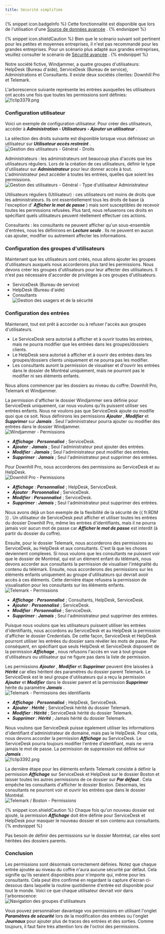 ```yaml
---
title: Sécurité simplifiée
---
```

{% snippet icon.badgeInfo %} 
Cette fonctionnalité est disponible que lors de l'utilisation d'une [Source de données avancée](/fr/rdm/windows/data-sources/data-sources-types/advanced-data-sources/) . 
{% endsnippet %}
 
{% snippet icon.shieldCaution %} 
Bien que le scénario suivant soit pertinent pour les petites et moyennes entreprises, il n'est pas recommandé pour les grandes entreprises. Pour un scénario plus adapté aux grandes entreprises, veuillez consulter le scénario de [Sécurité avancée](/fr/rdm/windows/user-groups-based-access-control/scenarios/advanced-security/) . 
{% endsnippet %}
 

Notre société fictive, Windjammer, a quatre groupes d'utilisateurs: HelpDesk (Bureau d'aide), ServiceDesk (Bureau de service), Administrations et Consultants. Il existe deux sociétés clientes: Downhill Pro et Telemark.  

L'arborescence suivante représente les entrées auxquelles les utilisateurs ont accès une fois que toutes les permissions sont définies:  
![!!clip3379.png](https://webdevolutions.azureedge.net/docs/fr/rdm/windows/clip3379.png) 

### Configuration utilisateur 

Voici un exemple de configuration utilisateur. Pour créer des utilisateurs, accéder à ***Administration - Utilisateurs - Ajouter un utilisateur*** .  

La sélection des droits suivante est disponible lorsque vous définissez un utilisateur sur ***Utilisateur accès restreint*** .  
![Gestion des utilisateurs - Général - Droits](https://webdevolutions.azureedge.net/docs/fr/rdm/windows/clip3380.png) 

Administrateurs : les administrateurs ont beaucoup plus d'accès que les utilisateurs réguliers. Lors de la création de ces utilisateurs, définir le type d'utilisateur sur ***Administrateur*** pour leur donner accès à tout. L'administrateur peut accéder à toutes les entrées, quelles que soient les permissions.  
![Gestion des utilisateurs - Général - Type d'utilisateur Administrateur](https://webdevolutions.azureedge.net/docs/fr/rdm/windows/clip3381.png) 

Utilisateurs réguliers (Utilisateur) : ces utilisateurs ont moins de droits que les administrateurs. Ils ont essentiellement tous les droits de base (à l'exception d' ***Afficher le mot de passe*** ) mais sont susceptibles de recevoir toutes les permissions refusées. Plus tard, nous refuserons ces droits en spécifiant quels utilisateurs peuvent réellement effectuer ces actions.  

Consultants : les consultants ne peuvent afficher qu'un sous-ensemble d'entrées, nous les définirons en ***Lecture seule*** . Ils ne peuvent en aucun cas ajouter, modifier ou autrement affecter les informations. 

### Configuration des groupes d'utilisateurs 

Maintenant que les utilisateurs sont créés, nous allons ajouter les groupes d'utilisateurs auxquels nous accorderons plus tard les permissions. Nous devons créer les groupes d'utilisateurs pour leur affecter des utilisateurs. Il n'est pas nécessaire d'accorder de privilèges à ces groupes d'utilisateurs.  

* ServiceDesk (Bureau de service) 
* HelpDesk (Bureau d'aide) 
* Consultants  
![Gestion des usagers et de la sécurité](https://webdevolutions.azureedge.net/docs/fr/rdm/windows/clip3472.png) 

### Configuration des entrées 

Maintenant, tout est prêt à accorder ou à refuser l'accès aux groupes d'utilisateurs.  

* Le ServiceDesk sera autorisé à afficher et à ouvrir toutes les entrées, mais ne pourra modifier que les entrées dans les groupes/dossiers clients. 
* Le HelpDesk sera autorisé à afficher et à ouvrir des entrées dans les groupes/dossiers clients uniquement et ne pourra pas les modifier. 
* Les consultants auront la permission de visualiser et d'ouvrir les entrées dans le dossier de Montréal uniquement, mais ne pourront pas le modifier ni ses éléments enfants. 

Nous allons commencer par les dossiers au niveau du coffre: Downhill Pro, Telemark et Windjammer.  

La permission d'afficher le dossier Windjammer sera définie pour ServiceDesk uniquement, car nous voulons qu'ils puissent utiliser ses entrées enfants. Nous ne voulons pas que ServiceDesk ajoute ou modifie quoi que ce soit. Nous définirons les permissions ***Ajouter*** , ***Modifier*** et ***Supprimer*** sur ***Jamais*** . Seul l'administrateur pourra ajouter ou modifier des entrées dans le dossier Windjammer.  
![Windjammer - Permissions](https://webdevolutions.azureedge.net/docs/fr/rdm/windows/clip3385.png) 

* ***Affichage*** : ***Personnalisé*** ; ServiceDesk. 
* ***Ajouter*** : ***Jamais*** ; Seul l'administrateur peut ajouter des entrées. 
* ***Modifier*** : ***Jamais*** ; Seul l'administrateur peut modifier des entrées. 
* ***Supprimer*** : ***Jamais*** ; Seul l'administrateur peut supprimer des entrées. 

Pour Downhill Pro, nous accorderons des permissions au ServiceDesk et au HelpDesk.  
![Downhill Pro - Permissions](https://webdevolutions.azureedge.net/docs/fr/rdm/windows/clip3386.png) 

* ***Affichage*** : ***Personnalisé*** ; HelpDesk, ServiceDesk. 
* ***Ajouter*** : ***Personnalisé*** ; ServiceDesk. 
* ***Modifier*** : ***Personnalisé*** ; ServiceDesk. 
* ***Supprimer*** : ***Jamais*** ; Seul l'administrateur peut supprimer des entrées. 

Nous avons déjà un bon exemple de la flexibilité de la sécurité de {{ fr.RDM }} . Un utilisateur de ServiceDesk peut afficher et utiliser toutes les entrées du dossier Downhill Pro, même les entrées d'identifiants, mais il ne pourra jamais voir aucun mot de passe car ***Afficher le mot de passe*** est interdit (à partir du dossier du coffre).  

Ensuite, pour le dossier Telemark, nous accorderons des permissions au ServiceDesk, au HelpDesk et aux consultants. C'est là que les choses deviennent complexes. Si nous voulons que les consultants ne puissent voir que le dossier de Montréal, qui est un élément enfant du télémark, nous devons accorder aux consultants la permission de visualiser l'intégralité du contenu du télémark. Ensuite, nous accorderons des permissions sur les éléments enfants uniquement au groupe d'utilisateurs qui devrait avoir accès à ces éléments. Cette dernière étape refusera la permission de visualisation pour les consultants sur les éléments enfants.  
![Telemark - Permissions](https://webdevolutions.azureedge.net/docs/fr/rdm/windows/clip3387.png) 

* ***Affichage*** : ***Personnalisé*** ; Consultants, HelpDesk, ServiceDesk. 
* ***Ajouter*** : ***Personnalisé*** ; ServiceDesk. 
* ***Modifier*** : ***Personnalisé*** ; ServiceDesk. 
* ***Supprimer*** : ***Jamais*** ; Seul l'administrateur peut supprimer des entrées. 

Puisque nous voulons que les utilisateurs puissent utiliser les entrées d'identifiants, nous accordons au ServiceDesk et au HelpDesk la permission d'afficher le dossier Credentials. De cette façon, ServiceDesk et HelpDesk pourront utiliser les entrées du dossier sans révéler les mots de passe. Par conséquent, en spécifiant que seuls HelpDesk et ServiceDesk disposent de la permission ***Affichage*** , nous refusons l'accès en vue à tout groupe d'utilisateurs ou utilisateur qui ne figure pas dans la liste de permission.  

Les permissions ***Ajouter*** , ***Modifier*** et ***Supprimer*** peuvent être laissées à ***Hérité*** car elles héritent des paramètres du dossier parent Telemark. Le ServiceDesk est le seul groupe d'utilisateurs qui a reçu la permission ***Ajouter*** et ***Modifier*** dans le dossier parent et la permission ***Supprimer*** hérite du paramètre ***Jamais*** .  
![Telemark - Permissions des identifiants](https://webdevolutions.azureedge.net/docs/fr/rdm/windows/clip3388.png) 

* ***Affichage*** : ***Personnalisé*** ; HelpDesk, ServiceDesk. 
* ***Ajouter*** : ***Hérité*** ; ServiceDesk hérité du dossier Telemark. 
* ***Modifier*** : ***Hérité*** ; ServiceDesk hérité du dossier Telemark. 
* ***Supprimer*** : ***Hérité*** ; Jamais hérité du dossier Telemark. 

Nous voulons que ServiceDesk puisse également utiliser les informations d'identifiant d'administrateur de domaine, mais pas le HelpDesk. Pour cela, nous devons accorder la permission ***Affichage*** au ServiceDesk. Le ServiceDesk pourra toujours modifier l'entrée d'identifiant, mais ne verra jamais le mot de passe. La permission de suppression est définie sur ***Jamais*** .  
![!!clip3392.png](https://webdevolutions.azureedge.net/docs/fr/rdm/windows/clip3392.png) 

La dernière étape pour les éléments enfants Telemark consiste à définir la permission ***Affichage*** sur ServiceDesk et HelpDesk sur le dossier Boston et laisser toutes les autres permissions de ce dossier sur ***Par défaut*** . Cela empêche les consultants d'afficher le dossier Boston. Désormais, les consultants ne pourront voir et ouvrir les entrées que dans le dossier Montréal.  
![Telemark / Boston - Permissions](https://webdevolutions.azureedge.net/docs/fr/rdm/windows/clip3389.png) 

{% snippet icon.shieldCaution %} 
Chaque fois qu'un nouveau dossier est ajouté, la permission ***Affichage*** doit être définie pour ServiceDesk et HelpDesk pour masquer le nouveau dossier et son contenu aux consultants. 
{% endsnippet %}
 
Pas besoin de définir des permissions sur le dossier Montréal, car elles sont héritées des dossiers parents. 

### Conclusion 
Les permissions sont désormais correctement définies. Notez que chaque entrée ajoutée au niveau du coffre n'aura aucune sécurité par défaut. Cela signifie qu'ils seraient disponibles pour n'importe qui, même pour les consultants. Cela peut être confirmé en regardant la capture d'écran ci-dessous dans laquelle la routine quotidienne d'entrée est disponible pour tout le monde. Voici ce que chaque utilisateur devrait voir dans l'arborescence:  
![Navigation des groupes d'utilisateurs](https://webdevolutions.azureedge.net/docs/fr/rdm/windows/clip3391.png) 

Vous pouvez personnaliser davantage vos permissions en utilisant l'onglet ***Paramètres de sécurité*** lors de la modification des entrées ou l'onglet ***Journaux*** pour ajouter plus de traces des entrées et des sorties. Comme toujours, il faut faire très attention lors de l'octroi des permissions. 


